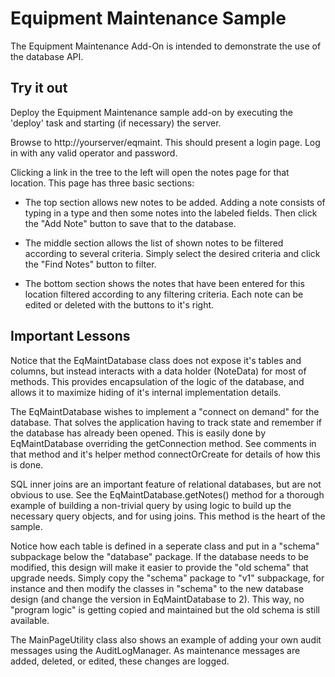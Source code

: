 Equipment Maintenance Sample
============================

The Equipment Maintenance Add-On is intended to demonstrate the use of the database API.

Try it out
----------
Deploy the Equipment Maintenance sample add-on by executing the 'deploy' task and starting (if necessary) the server.

Browse to http://yourserver/eqmaint. This should present a login page. Log in with any valid operator and password.

Clicking a link in the tree to the left will open the notes page for that location. This page has three basic sections:

* The top section allows new notes to be added. Adding a note consists of typing in a type and then some notes into the labeled
  fields. Then click the "Add Note" button to save that to the database.

* The middle section allows the list of shown notes to be filtered according to several criteria. Simply select the desired
  criteria and click the "Find Notes" button to filter.

* The bottom section shows the notes that have been entered for this location filtered according to any filtering criteria. Each
  note can be edited or deleted with the buttons to it's right.

Important Lessons
-----------------

Notice that the EqMaintDatabase class does not expose it's tables and columns, but instead interacts with a data holder (NoteData)
for most of methods. This provides encapsulation of the logic of the database, and allows it to maximize hiding of it's internal
implementation details.

The EqMaintDatabase wishes to implement a "connect on demand" for the database. That solves the application having to track state
and remember if the database has already been opened. This is easily done by EqMaintDatabase overriding the getConnection method.
See comments in that method and it's helper method connectOrCreate for details of how this is done.

SQL inner joins are an important feature of relational databases, but are not obvious to use. See the EqMaintDatabase.getNotes()
method for a thorough example of building a non-trivial query by using logic to build up the necessary query objects, and for using
joins. This method is the heart of the sample.

Notice how each table is defined in a seperate class and put in a "schema" subpackage below the "database" package. If the database
needs to be modified, this design will make it easier to provide the "old schema" that upgrade needs. Simply copy the "schema"
package to "v1" subpackage, for instance and then modify the classes in "schema" to the new database design (and change the version
in EqMaintDatabase to 2). This way, no "program logic" is getting copied and maintained but the old schema is still available.

The MainPageUtility class also shows an example of adding your own audit messages using the AuditLogManager. As maintenance messages are added, deleted, or edited, these changes are logged.